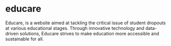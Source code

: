 # educare
 Educare, is a website aimed at tackling the critical issue of student dropouts at various educational stages. Through innovative technology and data-driven solutions, Educare strives to make education more accessible and sustainable for all.
